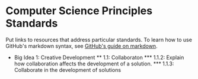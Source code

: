 # Computer Science Principles Standards
Put links to resources that address particular standards. To learn how to use GitHub's markdown syntax, see [GitHub's guide on markdown](https://guides.github.com/features/mastering-markdown/).

* Big Idea 1: Creative Development
** 1.1: Collaboraton
*** 1.1.2: Explain how collaboration affects the development of a solution.
*** 1.1.3: Collaborate in the development of solutions
